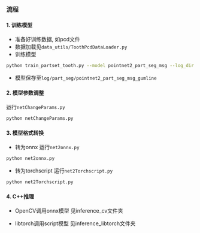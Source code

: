 ### 流程
#### 1. 训练模型
- 准备好训练数据, 如pcd文件
- 数据加载见`data_utils/ToothPcdDataLoader.py`
- 训练模型
```bash
python train_partset_tooth.py --model pointnet2_part_seg_msg --log_dir pointnet2_part_seg_msg_gumline
```
- 模型保存至`log/part_seg/pointnet2_part_seg_msg_gumline`

#### 2. 模型参数调整
运行`netChangeParams.py`
```bash
python netChangeParams.py
```

#### 3. 模型格式转换
- 转为onnx
运行`net2onnx.py`
```bash
python net2onnx.py
```

- 转为torchscript
运行`net2Torchscript.py`
```bash
python net2Torchscript.py
```

#### 4. C++推理
- OpenCV调用onnx模型
见inference_cv文件夹

- libtorch调用script模型
见inference_libtorch文件夹